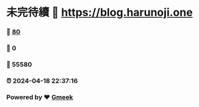 # 未完待續 :link: https://blog.harunoji.one 
### :page_facing_up: [80](https://blog.harunoji.one/tag.html) 
### :speech_balloon: 0 
### :hibiscus: 55580 
### :alarm_clock: 2024-04-18 22:37:16 
### Powered by :heart: [Gmeek](https://github.com/Meekdai/Gmeek)
